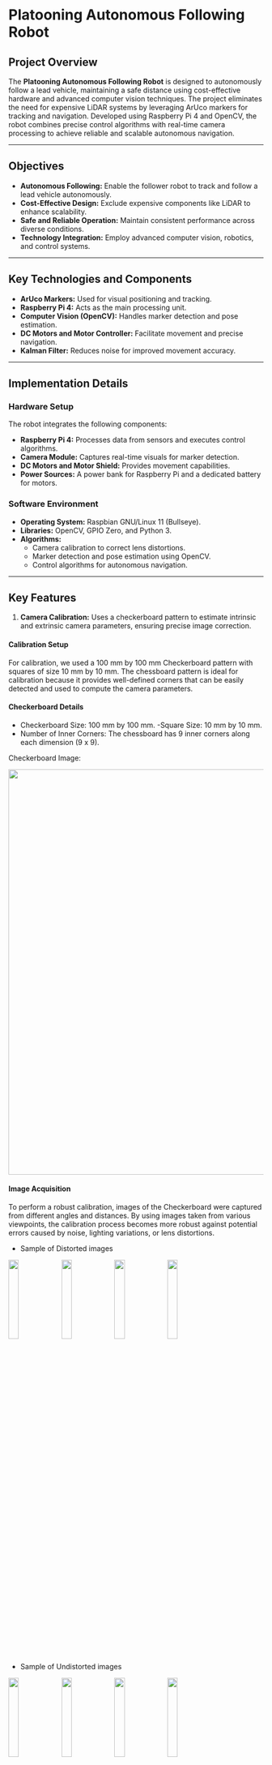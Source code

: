 # Platooning Autonomous Following Robot

## Project Overview
The **Platooning Autonomous Following Robot** is designed to autonomously follow a lead vehicle, maintaining a safe distance using cost-effective hardware and advanced computer vision techniques. The project eliminates the need for expensive LiDAR systems by leveraging ArUco markers for tracking and navigation. Developed using Raspberry Pi 4 and OpenCV, the robot combines precise control algorithms with real-time camera processing to achieve reliable and scalable autonomous navigation.

---

## Objectives
- **Autonomous Following:** Enable the follower robot to track and follow a lead vehicle autonomously.
- **Cost-Effective Design:** Exclude expensive components like LiDAR to enhance scalability.
- **Safe and Reliable Operation:** Maintain consistent performance across diverse conditions.
- **Technology Integration:** Employ advanced computer vision, robotics, and control systems.

---

## Key Technologies and Components
- **ArUco Markers:** Used for visual positioning and tracking.
- **Raspberry Pi 4:** Acts as the main processing unit. 
- **Computer Vision (OpenCV):** Handles marker detection and pose estimation.
- **DC Motors and Motor Controller:** Facilitate movement and precise navigation.
- **Kalman Filter:** Reduces noise for improved movement accuracy.

---

## Implementation Details
### Hardware Setup
The robot integrates the following components:
- **Raspberry Pi 4:** Processes data from sensors and executes control algorithms.
- **Camera Module:** Captures real-time visuals for marker detection.
- **DC Motors and Motor Shield:** Provides movement capabilities.
- **Power Sources:** A power bank for Raspberry Pi and a dedicated battery for motors.

### Software Environment
- **Operating System:** Raspbian GNU/Linux 11 (Bullseye).
- **Libraries:** OpenCV, GPIO Zero, and Python 3.
- **Algorithms:**
  - Camera calibration to correct lens distortions. 
  - Marker detection and pose estimation using OpenCV.
  - Control algorithms for autonomous navigation.

---

## Key Features

1. **Camera Calibration:** Uses a checkerboard pattern to estimate intrinsic and extrinsic camera parameters, ensuring precise image correction.

#### Calibration Setup

For calibration, we used a 100 mm by 100 mm Checkerboard pattern with squares of size 10 mm by 10 mm. The chessboard pattern is ideal for calibration because it provides well-defined corners that can be easily detected and used to compute the camera parameters.

#### Checkerboard Details

- Checkerboard Size: 100 mm by 100 mm.
-Square Size: 10 mm by 10 mm.
- Number of Inner Corners: The chessboard has 9 inner corners along each dimension (9 x 9).

Checkerboard Image:

<img src="../media/cameraCalibration/checkboard.png" width="800" />


#### Image Acquisition

To perform a robust calibration, images of the Checkerboard were captured from different angles and distances. By using images taken from various viewpoints, the calibration process becomes more robust against potential errors caused by noise, lighting variations, or lens distortions.

- Sample of Distorted images

<p float="left">
  <img src="../media/cameraCalibration/captured_images/images1.jpg" width="20%" />
  <img src="../media/cameraCalibration/captured_images/images2.jpg" width="20%" />
  <img src="../media/cameraCalibration/captured_images/images3.jpg" width="20%" />
  <img src="../media/cameraCalibration/captured_images/images4.jpg" width="20%" />
</p>


- Sample of Undistorted images

<p float="left">
  <img src="../media/cameraCalibration/undistorted_images/1.png" width="20%" />
  <img src="../media/cameraCalibration/undistorted_images/2.png" width="20%" />
  <img src="../media/cameraCalibration/undistorted_images/3.png" width="20%" />
  <img src="../media/cameraCalibration/undistorted_images/4.png" width="20%" />
</p>

#### Camera Calibration Process

The camera calibration process was implemented using algorithms developed with guidance from the official OpenCV documentation and supplemented by a comprehensive YouTube tutorial.

- Intrinsic Matrix (K) and Extrinsic Parameters (R, T)
​
- Distortion Coefficients

The lens of the camera introduces distortions in the captured images, such as radial and tangential distortion.

- Radial Distortion (k1, k2, k3): Causes straight lines to appear curved.
- Tangential Distortion (p1, p2): Results from the misalignment of the lens with the image sensor.

2. **Marker Detection:** Employs OpenCV’s ArUco library to identify and track markers.

#### Generating and Detecting ArUco Markers

##### Generating ArUco Markers using Python

ArUco markers can be generated using the OpenCV library in Python.

- aruco.getPredefinedDictionary(aruco.DICT_6X6_50) selects the 6x6 marker dictionary.
- marker_id = 13 specifies the marker ID.
- marker_size = 500 sets the size of the marker to 500 pixels.
- The aruco.generateImageMarker() method generates the marker, and cv2.imshow() displays it.

This method is ideal for generating and displaying multiple markers without the need to save them to files.

##### Generating ArUco Markers Online

ArUco markers can also be generated online without writing code. The University of Oxford provides an online tool that simplifies the process.

To generate markers online:

- Visit the ArUco Generator.
- Select the marker dictionary and ID.
- Set the marker and border sizes.
- Click "Generate" to create the marker, then download the image.

#### Image of aruco marker 6by6_100 id 13

![ArUco Marker](../media/arucoMarker/6x6_1000-13.png)

#### Detection of ArUco Markers

The detection and identification of ArUco markers in real-time can be performed using the OpenCV library on a Raspberry Pi 4. 

Explanation:

- The camera calibration parameters (camera_matrix and dist_coeffs) are used to correct lens distortion and ensure accurate detection.
- The cv2.aruco.detectMarkers() function detects ArUco markers in each frame.
- The cv2.aruco.drawDetectedMarkers() method highlights the detected markers in the frame.
- The real-time video feed is displayed using cv2.imshow().

#### Camera Calibration Parameters

To accurately estimate the pose of detected ArUco markers, the intrinsic camera parameters must be known. These parameters include the camera matrix and distortion coefficients, which were obtained during the camera calibration process.

#### Estimating the Pose of Detected Markers

Once the markers are detected in the video frame, their pose (position and orientation) relative to the camera can be estimated using the cv2.solvePnP() function. This function computes the 3D position and orientation of the marker based on the 2D image coordinates of its corners.

Explanation:

marker_points_3d represents the 3D coordinates of the marker's corners, assuming the marker is flat and the camera is aligned with its plane.
cv2.solvePnP() calculates the rotation vector (rvecs) and translation vector (tvecs), which describe the marker's position and orientation relative to the camera.

## Visuals of aruco marker detection

<p float="left">
  <img src="../media/arucoMarkerDetection/frame1.png" width="33%" />
  <img src="../media/arucoMarkerDetection/frame2.png" width="33%" />
  <img src="../media/arucoMarkerDetection/frame3.png" width="33%" />
</p>

3. **Distance Estimation:** Calculates the distance of markers using pose estimation.

#### Overview
Depth estimation is the process of determining the distance between the camera and objects within a scene. When using ArUco markers, depth estimation enables us to calculate how far a detected marker is from the camera. The depth, or Z-component, can be directly inferred from the translation vector (tvec) obtained during pose estimation. This distance is crucial in applications such as robotics, augmented reality, and navigation systems

#### Calculate the Distance for a Single ArUco Marker

The following steps outline how to calculate the distance of a single ArUco marker:

- Marker Detection: The algorithm detects the ArUco marker using OpenCV’s detectMarkers function, identifying the marker’s corners and ID.
- Pose Estimation: After detection, the pose of the marker is estimated using estimatePoseSingleMarkers, which provides the rotation vector (rvec) and translation vector (tvec).
- Translation Vector (tvec): The translation vector has three components: tx, ty, and tz, representing the marker's position relative to the camera:
   tx: Horizontal distance (left/right) from the camera’s optical axis.
   ty: Vertical distance (up/down) from the camera’s optical axis.
   tz: Depth or distance from the camera (forward/backward).

def calculate_distance(tvec):
    distance_meters = tvec[0][0][2]
    distance_cm = distance_meters * 100
    return distance_cm


- Distance Calculation: The Z-component of the translation vector (tz) represents the depth from the camera to the marker. To convert this distance from meters to centimeters:

Distance (cm) = tz × 100

#### Calculate the Distance for Multiple ArUco Markers

In this project, three ArUco markers are placed on the rear of the leading robot to ensure continuous detection within the camera’s field of view (FOV), even during turns. The algorithm calculates the distance and centroid if one, two, or three markers are detected.

#### Marker Detection and Centroid Calculation

The script detects ArUco markers and filters for those with a specific ID (ID 13 in this case). For each valid marker, the center is calculated by averaging the x and y coordinates of two opposite corners. The centroid is determined by averaging the centers of all valid markers.

The following images show the distance from the camera’s center to one, two, and three ArUco markers.

(a) Distance calculation for a single ArUco marker.
(b) Distance calculation for two ArUco markers.
(c) Distance calculation for three ArUco markers.

## Visuals of distance estimation of one, two and 3 aruco markers respectively

<p float="left">
  <img src="../media/depthEstimation/three_aruco/one_ArUco Marker Distance Measurement1.png" width="33%" />
  <img src="../media/depthEstimation/three_aruco/two_ArUco Marker Distance Measurement2.png" width="33%" />
  <img src="../media/depthEstimation/three_aruco/three_ArUco Marker Distance Measurement3.png" width="33%" />
</p>

#### Evaluation of Distance Calculation Algorithm

#### Evaluation Metrics

To assess the accuracy of the distance calculation algorithm, the following metrics were used:

- Mean Absolute Error (MAE): Measures the average magnitude of errors.
- Root Mean Squared Error (RMSE): Gives more weight to larger errors.
- Error Percentage: Shows the relative error for each distance.

<img src="../media/depthEstimation/distance_comparison_plot.png" width="800" />

- Graphical Analysis

Figure shows a plot of actual distances versus calculated distances.

#### Analysis and Discussion

The results indicate that the algorithm shows an average error of less than 2 cm, suggesting high accuracy. The error percentage remains consistently low across different distances, and the algorithm performs well with minimal errors, which are within acceptable limits for real-world applications.

4. **Movement Control:** Adjusts motor speeds dynamically to maintain alignment and distance. and **Real-Time Processing:** Ensures smooth operation in varying environments.

#### Motor Control

The algorithm adjusts motor speeds and direction based on the calculated distance and deviation to follow the leading robot. These values are optimized for a specific surface, but slight adjustments may be needed when the surface changes. Standardization has been attempted, but testing and fine-tuning are necessary for each surface to ensure optimal performance.

#### Motor Control Function

The `control_robot()` function adjusts the robot’s motors based on the distance, desired distance, lateral deviation, correction factors, and predicted deviation. Based on these inputs, it determines how the robot’s motors should be adjusted.

#### Forward and Backward Movement

The robot moves forward if the distance exceeds the desired distance by more than 5 cm and moves backward if it falls short by more than 5 cm, with lateral corrections made as needed by adjusting motor speeds.

#### Stopping

If the robot is within 5 cm of the desired distance, the robot stops using `stop_motors()`.

#### Lateral Corrections

Lateral deviations greater than 10 pixels trigger left or right corrections by adjusting motor speeds accordingly.

#### Kalman Filter

To enhance the accuracy of the robot’s movement and the measurements obtained from the camera sensor, a Kalman Filter is implemented. The Kalman Filter is an algorithm that processes a series of noisy observations over time to produce estimates that are more accurate than those based solely on individual measurements.

- Purpose

In our system, the Kalman Filter helps refine the distance and lateral deviation measurements obtained from the camera. By filtering out noise and inconsistencies in the visual data, the Kalman Filter provides a more accurate estimate of the robot’s position and orientation relative to the ArUco markers.

- Kalman Filter Function

The function kalman_filter() takes the observed measurement, the predicted estimate, and their respective uncertainties as inputs. It then calculates the optimal estimate by weighting the prediction and the measurement according to their uncertainties.

- Integration with Motor Control

The refined distance and lateral deviation estimates provided by the Kalman Filter are used as inputs to the control_robot() function. This integration allows the robot to make more precise movements and corrections, leading to smoother and more accurate following behavior.

#### Handling Loss of Marker Visibility

To ensure continuous and accurate tracking, the algorithm includes a strategy for handling situations where the ArUco marker temporarily goes out of the camera’s field of view. This approach ensures that the robot maintains its direction and is prepared to continue tracking once the marker reappears.

- Initialization of Variables
The algorithm initializes several variables to manage the behavior when the marker is lost:

``` Python code
#### Initialize variables for lost marker handling
marker_lost = False
last_lateral_deviation = 0
marker_lost_start_time = 0
rotation_duration = 0.5  # Approximate duration to rotate 20 degrees (adjust based on your robot)
rotation_completed = False
```

- marker_lost: A boolean flag indicating whether the marker is currently lost.
- last_lateral_deviation: Stores the last known lateral deviation to determine the direction of rotation when the marker is lost.
- marker_lost_start_time: Records the time when the marker was first detected as lost, used to manage the rotation duration.
- rotation_duration: Specifies the time duration for which the robot should rotate to achieve approximately 20 degrees of rotation. This value may need to be adjusted based on the specific robot’s movement characteristics.
- rotation_completed: A boolean flag indicating whether the rotation has been completed.
Last Known Deviation

When the marker is lost, the robot uses the last known lateral deviation to determine the direction in which it should rotate slightly. The robot executes a small, controlled rotation (approximately 20 degrees) in the direction of the last known deviation—right if the deviation was positive, left if it was negative.

#### Rotation Control

This rotation is executed for a short duration, calculated based on the robot’s movement characteristics. The robot then stops and waits for the marker to reappear.

``` Python code
# Perform a slight rotation based on the last known lateral deviation
if last_lateral_deviation > 0:
    logging.info("Slightly rotating to the right.")
    left_motor_forward(0.5)  # Increase speed on the left motor
    right_motor_backward(0.3)  # Decrease speed on the right motor
elif last_lateral_deviation < 0:
    logging.info("Slightly rotating to the left.")
    left_motor_backward(0.3)  # Decrease speed on the left motor
    right_motor_forward(0.5)  # Increase speed on the right motor
else:
    stop_motors()
```

- Timeout Mechanism

If the marker is not detected again within a pre-defined timeout period, the robot will stop its rotation and hold its position until the marker is detected again. This prevents unnecessary or continuous rotation.

- Seamless Transition Back to Normal Operation

Once the marker is detected again, the robot resumes its normal operation, using the Kalman Filter and motor control functions to follow the marker accurately. This handling mechanism ensures that the robot remains responsive and adaptive, even in situations where the marker is temporarily lost, improving the overall robustness of the tracking system
---

## Results and Evaluation
- **Testing Scenarios:** Conducted under diverse conditions, demonstrating the system’s robustness.
- **Accuracy:** Achieved an average error of less than 2 cm in distance estimation.
- **Reliability:** Performed consistently across different lighting and surface conditions.
- **Testing Video:**

https://github.com/user-attachments/assets/9fe479ac-1420-4cd1-aefd-35c88cfe8cb4


---

## Future Work
- Enhance detection algorithms to address marker occlusion.
- Improve scalability for multi-vehicle platooning.
- Incorporate additional sensors for complex navigation tasks.

---

## References
1. A. Smith, B. Johnson, and C. Lee, "Visual marker systems for autonomous convoy operations: A review," *Journal of Robotics and Autonomous Systems*, vol. 115, pp. 123–135, 2020.
2. D. Chen, Y. Zhang, and H. Wang, "Integrating lidar and vision for autonomous vehicle navigation," *IEEE Transactions on Intelligent Vehicles*, vol. 4, no. 3, pp. 456–467, 2019.
3. K. Patel, R. Gupta, and P. Sharma, "Cost-effective sensor integration and real-time data fusion for autonomous vehicles," *International Journal of Advanced Robotic Systems*, vol. 18, no. 4, pp. 678–689, 2021.
4. R. Müller and S. Behnke, "Stereo vision and monocular depth estimation for autonomous vehicle following," in *Proceedings of the IEEE Conference on Computer Vision and Pattern Recognition (CVPR)*, pp. 678–687, 2018.
5. A. Garcia, J. Soto, and J. Villanueva, "Overcoming occlusion and lighting challenges in visual marker systems for autonomous navigation," *Robotics and Autonomous Systems*, vol. 123, pp. 101–110, 2020.
6. Raspberry Pi Foundation, "Raspberry Pi 4," [Online]. Available: [Raspberry Pi](https://www.raspberrypi.org/products/raspberry-pi-4-model-b/). Accessed: 08-August-2024.
7. J. Feßler, "Motor shield schematic diagram," RWU Robot Car Racing Competition, November 2020. Email: fessler@rwu.de.
8. RWU Moodle Course, "Motor control algorithm," *Robot Car Racing Competition*, Accessed: 08-August-2024.
9. Raspberry Pi Foundation, "Getting started with PiCamera," [Online]. Available: [PiCamera Guide](https://projects.raspberrypi.org/en/projects/getting-started-with-picamera). Accessed: 16-August-2024.
10. A. Name, "PiCamera test algorithm," Python Script. Available from: [Repository Link](https://yourrepositorylink.com).
11. R. Hartley and A. Zisserman, *Multiple View Geometry in Computer Vision*, 2nd ed., Cambridge University Press, 2004.
12. R. Szeliski, *Computer Vision: Algorithms and Applications*, 1st ed., Springer, 2010.
13. OpenCV, "Camera calibration with OpenCV," [Online]. Available: [OpenCV Documentation](https://docs.opencv.org/4.x/dc/dbb/tutorial_py_calibration.html). Accessed: 16-August-2024.
14. N. Nielsen, "Camera calibration in less than 5 minutes with OpenCV," YouTube, Available: [YouTube Tutorial](https://www.youtube.com/watch?v=_-BTKiamRTg). Accessed: 16-August-2024.
15. OpenCV, "ArUco marker detection and generation," [Online]. Available: [OpenCV ArUco](https://docs.opencv.org/4.x/d5/dae/tutorial_aruco_detection.html). Accessed: 09-August-2024.
16. Stanford University, "Pinhole camera model illustration," [Online]. Available: [Lecture Material](https://web.stanford.edu/class/ee267/lectures/lecture1.pdf). Accessed: 20-August-2024.
17. C. J. Willmott and K. Matsuura, "Advantages of the mean absolute error (MAE) over the root mean square error (RMSE)," *Climate Research*, vol. 30, pp. 79–82, 2005.
18. T. Chai and R. Draxler, "Root mean square error (RMSE) or mean absolute error (MAE)? Arguments against avoiding RMSE in the literature," *Geoscientific Model Development*, vol. 7, no. 3, pp. 1247–1250, 2014.
19. G. Bradski, "The OpenCV library," *Dr. Dobb's Journal of Software Tools*, 2000.
20. S. Garrido-Jurado, R. Muñoz-Salinas, F. J. Madrid-Cuevas, and M. J. Marín-Jiménez, "Automatic generation and detection of highly reliable fiducial markers under occlusion," *Pattern Recognition*, vol. 47, no. 6, pp. 2280–2292, 2014.
21. C. Schlegel, M. Waibel, and R. Siegwart, "Fast and robust localization with arbitrary landmark relations," in *IEEE/RSJ International Conference on Intelligent Robots and Systems*, IEEE, pp. 2723–2728, 2004.
22. A. Krause and C. S. Ong, "Contextual Gaussian process bandit optimization," in *Advances in Neural Information Processing Systems*, vol. 20, pp. 19–24, 2008.
23. G. Welch and G. Bishop, "An introduction to the Kalman filter," University of North Carolina, Department of Computer Science, Tech. Rep., 1995.

---

## Authors
- **Vardhan Vinodbhai Mistry**
- **Jai Doshi**

## Guided by
- **Prof. Dr. Stefan Elser**
